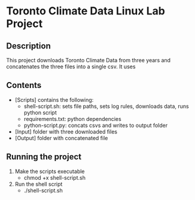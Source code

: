 # Toronto Climate Data Linux Lab Project

## Description
This project downloads Toronto Climate Data from three years and concatenates the three files into a single csv. It uses 

## Contents
- [Scripts] contains the following:
     - shell-script.sh: sets file paths, sets log rules, downloads data, runs python script
     - requirements.txt: python dependencies
     - python-script.py: concats csvs and writes to output folder
- [Input] folder with three downloaded files
- [Output] folder with concatenated file

## Running the project
1. Make the scripts executable
     - chmod +x shell-script.sh
2. Run the shell script
     - ./shell-script.sh

